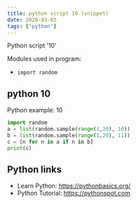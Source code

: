 ```yaml
---
title: python script 10 (snippet)
date: 2020-03-03
tags: ["python"]
---
```

Python script '10'


Modules used in program: 
* `import random`

## python 10

Python example: 10

```python
import random
a = list(random.sample(range(1,20), 10))
b = list(random.sample(range(1,20), 11))
c = [n for n in a if n in b]
print(c)

```

## Python links

- Learn Python: https://pythonbasics.org/
- Python Tutorial: https://pythonspot.com
